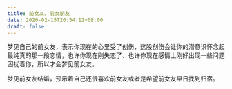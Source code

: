 ```yaml
---
title: 前女友、前女朋友
date: 2020-02-15T20:54:12+08:00
draft: false
---
```


梦见自己的前女友，表示你现在的心里受了创伤，这股创伤会让你的潜意识怀念起最纯真的那一段恋情，也许你现在刚失恋了、也许你现在感情上刚好出现一些问题困扰着你，所以才会梦见前女友。


梦见前女友结婚，预示着自己还很喜欢前女友或者是希望前女友早日找到归宿。
